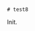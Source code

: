                                                                                                                                                                                                                                                                                                                  # test8

Init.
